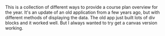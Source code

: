 This is a collection of different ways to provide a course plan overview for the year. It's an update of an old application from a few years ago, but with different methods of displaying the data.
The old app just built lots of div blocks and it worked well. But I always wanted to try get a canvas version working.
